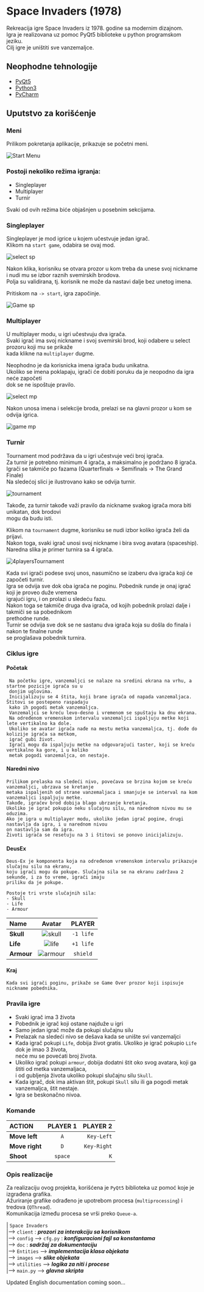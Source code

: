 # Space Invaders (1978) 

Rekreacija igre Space Invaders iz 1978. godine sa modernim dizajnom.  
Igra je realizovana uz pomoc PyQt5 biblioteke u python programskom jeziku.  
Cilj igre je uništiti sve vanzemaljce.  

## Neophodne tehnologije 
- [PyQt5](https://pypi.org/project/PyQt5/)  
- [Python3](https://www.python.org/downloads/)  
- [PyCharm](https://www.jetbrains.com/pycharm/download)  

## Uputstvo za korišćenje  

### Meni  
Prilikom pokretanja aplikacije, prikazuje se početni meni.  

![Start Menu](Space%20Invaders/doc/menu.png)  

### Postoji nekoliko režima igranja:  
- Singleplayer  
- Multiplayer  
- Turnir  

Svaki od ovih režima biće objašnjen u posebnim sekcijama.  

### Singleplayer  

Singleplayer je mod igrice u kojem učestvuje jedan igrač.  
Klikom na `start game`, odabira se ovaj mod. 

![select sp](Space%20Invaders/doc/select-sp1.png)  
  
 Nakon klika, korisniku se otvara prozor u kom treba da unese svoj nickname  
 i nudi mu se izbor raznih svemirskih brodova.  
 Polja su validirana, tj. korisnik ne može da nastavi dalje bez unetog imena.  
 
 Pritiskom na `-> start`, igra započinje.  
 
 ![Game sp](Space%20Invaders/doc/game-sp.png)  
 
 
### Multiplayer  

U multiplayer modu, u igri učestvuju dva igrača.  
Svaki igrač ima svoj nickname i svoj svemirski brod, koji odabere u select prozoru koji mu se prikaže  
kada klikne na `multiplayer` dugme.  

Neophodno je da korisnicka imena igrača budu unikatna.  
Ukoliko se imena poklapaju, igrači će dobiti poruku da je neopodno da igra neće započeti  
dok se ne ispoštuje pravilo.  

![select mp](Space%20Invaders/doc/sc-mp.png)  

Nakon unosa imena i selekcije broda, prelazi se na glavni prozor u kom se odvija igrica.  

![game mp](Space%20Invaders/doc/game-mp.png)  


### Turnir  

Tournament mod podržava da u igri učestvuje veći broj igrača.  
Za turnir je potrebno minimum 4 igrača, a maksimalno je podržano 8 igrača.  
Igrači se takmiče po fazama (Quarterfinals -> Semifinals -> The Grand Finale)  
Na sledećoj slici je ilustrovano kako se odvija turnir.  

![tournament](Space%20Invaders/doc/tournament.png)  

Takođe, za turnir takođe važi pravilo da nickname svakog igrača mora biti unikatan, dok brodovi  
mogu da budu isti.  

Klikom na `tournament` dugme, korisniku se nudi izbor koliko igrača želi da prijavi.  
Nakon toga, svaki igrač unosi svoj nickname i bira svog avatara (spaceship).  
Naredna slika je primer turnira sa 4 igrača.  

![4playersTournament](Space%20Invaders/doc/4players.png)  

Kada svi igrači podese svoj unos, nasumično se izaberu dva igrača koji će započeti turnir.  
Igra se odvija sve dok oba igrača ne poginu. Pobednik runde je onaj igrač koji je proveo duže vremena  
igrajući igru, i on prolazi u sledeću fazu.  
Nakon toga se takmiče druga dva igrača, od kojih pobednik prolazi dalje i takmiči se sa pobednikom  
prethodne runde.  
Turnir se odvija sve dok se ne sastanu dva igrača koja su došla do finala i nakon te finalne runde  
se proglašava pobednik turnira.  

 
 ### Ciklus igre   
 #### Početak
	 Na početku igre, vanzemaljci se nalaze na sredini ekrana na vrhu, a startne pozicije igrača su u  
	 donjim uglovima.  
	 Inicijalizuju se 4 štita, koji brane igrača od napada vanzemaljaca.  Štitovi se postepeno raspadaju  
	 kako ih pogodi metak vanzemaljca.  
	 Vanzemaljci se kreću levo-desno i vremenom se spuštaju ka dnu ekrana.  
	 Na određenom vremenskom intervalu vanzemaljci ispaljuju metke koji lete vertikalno ka dole.  
	 Ukoliko se avatar igrača nađe na mestu metka vanzemaljca, tj. dođe do kolizije igrača sa metkom,  
	 igrač gubi život.  
	 Igrači mogu da ispaljuju metke na odgovarajući taster, koji se kreću vertikalno ka gore, i u koliko  
	 metak pogodi vanzemaljca, on nestaje.  
 #### Naredni nivo
	Prilikom prelaska na sledeći nivo, povećava se brzina kojom se kreću vanzemaljci, ubrzava se kretanje  
	metaka ispaljenih od strane vanzemaljaca i smanjuje se interval na kom vanzemaljci ispaljuju metke. 
	Takođe, igračev brod dobija blago ubrzanje kretanja.  
	Ukoliko je igrač pokupio neku slučajnu silu, na narednom nivou mu se oduzima.  	
	Ako je igra u multiplayer modu, ukoliko jedan igrač pogine, drugi nastavlja da igra, i u narednom nivou  
	on nastavlja sam da igra. 
	Životi igrača se resetuju na 3 i štitovi se ponovo inicijalizuju.  
#### DeusEx
	Deus-Ex je komponenta koja na određenom vremenskom intervalu prikazuje slučajnu silu na ekranu,  
	koju igrači mogu da pokupe. Slučajna sila se na ekranu zadržava 2 sekunde, i za to vreme, igrači imaju  
	priliku da je pokupe.  
	
	Postoje tri vrste slučajnih sila:  
	- Skull  
	- Life  
	- Armour  
	
 | Name | Avatar | PLAYER |
 | :--- | :---: | :---: | 
 | **Skull** | ![skull](Space%20Invaders/doc/skull-resized.gif) | `-1 life` |
 | **Life** | ![life](Space%20Invaders/doc/lives.png) | `+1 life` |
 | **Armour** | ![armour](Space%20Invaders/doc/armor-resized.gif) | `shield` | 
		
#### Kraj
	Kada svi igrači poginu, prikaže se Game Over prozor koji ispisuje nickname pobednika.  	
 
 ### Pravila igre  
- Svaki igrač ima 3 života
- Pobednik je igrač koji ostane najduže u igri  
- Samo jedan igrač može da pokupi slučajnu silu  
- Prelazak na sledeći nivo se dešava kada se unište svi vanzemaljci 
- Kada igrač pokupi `Life`, dobija život gratis. Ukoliko je igrač pokupio `Life` dok je imao 3 života,  
neće mu se povećati broj života.  
- Ukoliko igrač pokupi `armour`, dobija dodatni štit oko svog avatara, koji ga štiti od metka vanzemaljaca,  
i od gubljenja života ukoliko pokupi slučajnu silu `Skull`.  
- Kada igrač, dok ima aktivan štit, pokupi `Skull` silu ili ga pogodi metak vanzemaljca, štit nestaje.  
- Igra se beskonačno nivoa.
 
 ### Komande  
 | ACTION | PLAYER 1 | PLAYER 2 |
 | :--- | :---: | ---: |
 | **Move left** | `A` | `Key-Left` |
 | **Move right** | `D` | `Key-Right` |
 | **Shoot** | `space` | `K` |
 
 ### Opis realizacije
Za realizaciju ovog projekta, korišćena je `PyQt5` biblioteka uz pomoć koje je izgrađena grafika.  
Ažuriranje grafike odrađeno je upotrebom procesa (`multiprocessing`) i tredova (`QThread`).  
Komunikacija između procesa se vrši preko `Queue-a`.  

| `Space Invaders`  
|--> `client` : ***prozori za interakciju sa korisnikom***  
|--> `config` --> `cfg.py` : ***konfiguracioni fajl sa konstantama***  
|--> `doc` : ***sadržaj za dokumentaciju***  
|--> `Entities` --> ***implementacija klasa objekata***  
|--> `images` --> ***slike objekata***  
|--> `utilities` --> ***logika za niti i procese***  
|--> `main.py` --> ***glavna skripta***  

Updated English documentation coming soon...

